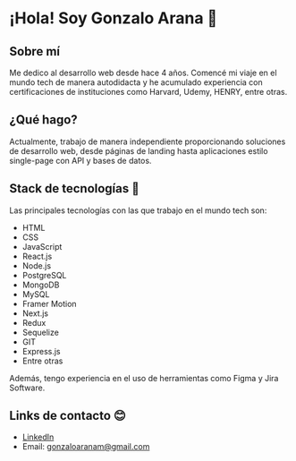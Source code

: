 # ¡Hola! Soy Gonzalo Arana 👋

## Sobre mí
Me dedico al desarrollo web desde hace 4 años. Comencé mi viaje en el mundo tech de manera autodidacta y he acumulado experiencia con certificaciones de instituciones como Harvard, Udemy, HENRY, entre otras.

## ¿Qué hago?
Actualmente, trabajo de manera independiente proporcionando soluciones de desarrollo web, desde páginas de landing hasta aplicaciones estilo single-page con API y bases de datos.

## Stack de tecnologías 🔭
Las principales tecnologías con las que trabajo en el mundo tech son:

- HTML
- CSS
- JavaScript
- React.js
- Node.js
- PostgreSQL
- MongoDB
- MySQL
- Framer Motion
- Next.js
- Redux
- Sequelize
- GIT
- Express.js
- Entre otras

Además, tengo experiencia en el uso de herramientas como Figma y Jira Software.

## Links de contacto 😊
- [LinkedIn](https://linkedin.com/in/aranagonzalo)
- Email: gonzaloaranam@gmail.com

